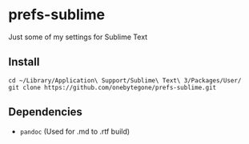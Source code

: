 # prefs-sublime

Just some of my settings for Sublime Text

## Install

```
cd ~/Library/Application\ Support/Sublime\ Text\ 3/Packages/User/
git clone https://github.com/onebytegone/prefs-sublime.git
```

## Dependencies

  * `pandoc` (Used for .md to .rtf build)
